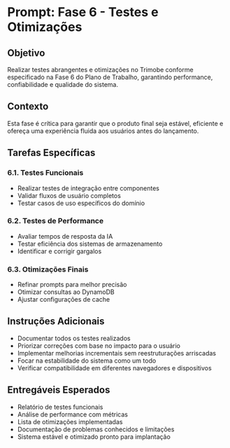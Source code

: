 # Prompt: Fase 6 - Testes e Otimizações

## Objetivo
Realizar testes abrangentes e otimizações no Trimobe conforme especificado na Fase 6 do Plano de Trabalho, garantindo performance, confiabilidade e qualidade do sistema.

## Contexto
Esta fase é crítica para garantir que o produto final seja estável, eficiente e ofereça uma experiência fluida aos usuários antes do lançamento.

## Tarefas Específicas

### 6.1. Testes Funcionais
- Realizar testes de integração entre componentes
- Validar fluxos de usuário completos
- Testar casos de uso específicos do domínio

### 6.2. Testes de Performance
- Avaliar tempos de resposta da IA
- Testar eficiência dos sistemas de armazenamento
- Identificar e corrigir gargalos

### 6.3. Otimizações Finais
- Refinar prompts para melhor precisão
- Otimizar consultas ao DynamoDB
- Ajustar configurações de cache

## Instruções Adicionais
- Documentar todos os testes realizados
- Priorizar correções com base no impacto para o usuário
- Implementar melhorias incrementais sem reestruturações arriscadas
- Focar na estabilidade do sistema como um todo
- Verificar compatibilidade em diferentes navegadores e dispositivos

## Entregáveis Esperados
- Relatório de testes funcionais
- Análise de performance com métricas
- Lista de otimizações implementadas
- Documentação de problemas conhecidos e limitações
- Sistema estável e otimizado pronto para implantação
